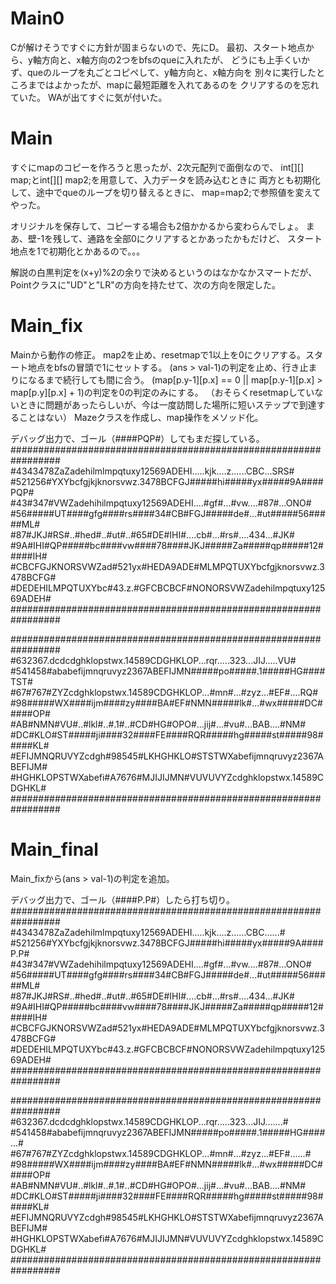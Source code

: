 # Main0
Cが解けそうですぐに方針が固まらないので、先にD。
最初、スタート地点から、y軸方向と、x軸方向の2つをbfsのqueに入れたが、
どうにも上手くいかず、queのループを丸ごとコピペして、y軸方向と、x軸方向を
別々に実行したところまではよかったが、mapに最短距離を入れてあるのを
クリアするのを忘れていた。
WAが出てすぐに気が付いた。

# Main
すぐにmapのコピーを作ろうと思ったが、2次元配列で面倒なので、
int[][] map;とint[][] map2;を用意して、入力データを読み込むときに
両方とも初期化して、途中でqueのループを切り替えるときに、
map=map2;で参照値を変えてやった。

オリジナルを保存して、コピーする場合も2倍かかるから変わらんでしょ。
まあ、壁-1を残して、通路を全部0にクリアするとかあったかもだけど、
スタート地点を1で初期化とかあるので。。。

解説の白黒判定を(x+y)%2の余りで決めるというのはなかなかスマートだが、
Pointクラスに"UD"と"LR"の方向を持たせて、次の方向を限定した。

# Main_fix
Mainから動作の修正。
map2を止め、resetmapで1以上を0にクリアする。スタート地点をbfsの冒頭で1にセットする。
(ans > val-1)の判定を止め、行き止まりになるまで続行しても間に合う。
(map[p.y-1][p.x] == 0 || map[p.y-1][p.x] > map[p.y][p.x] + 1)の判定を0の判定のみにする。
（おそらくresetmapしていないときに問題があったらしいが、今は一度訪問した場所に短いステップで到達することはない）
Mazeクラスを作成し、map操作をメソッド化。

デバッグ出力で、ゴール（####PQP#）してもまだ探している。
#################################################################
#4343478ZaZadehilmlmpqtuxy12569ADEHI.....kjk....z......CBC...SRS#
#521256#YXYbcfgjkjknorsvwz.3478BCFGJ#####hi#####yx#####9A####PQP#
#43#347#VWZadehihilmpqtuxy12569ADEHI....#gf#...#vw....#87#...ONO#
#56#####UT####gfg####rs####34#CB#FGJ#####de#...#ut#####56#####ML#
#87#JKJ#RS#..#hed#..#ut#..#65#DE#IHI#....cb#...#rs#....434...#JK#
#9A#IHI#QP#####bc####vw####78####JKJ#####Za#####qp#####12#####IH#
#CBCFGJKNORSVWZad#521yx#HEDA9ADE#MLMPQTUXYbcfgjknorsvwz.3478BCFG#
#DEDEHILMPQTUXYbc#43.z.#GFCBCBCF#NONORSVWZadehilmpqtuxy12569ADEH#
#################################################################

#################################################################
#632367.dcdcdghklopstwx.14589CDGHKLOP...rqr.....323...JIJ.....VU#
#541458#ababefijmnqruvyz2367ABEFIJMN#####po#####.1#####HG####TST#
#67#767#ZYZcdghklopstwx.14589CDGHKLOP...#mn#...#zyz...#EF#....RQ#
#98#####WX####ijm####zy####BA#EF#NMN#####lk#...#wx#####DC#####OP#
#AB#NMN#VU#..#lkl#..#.1#..#CD#HG#OPO#...jij#...#vu#...BAB....#NM#
#DC#KLO#ST#####ji####32####FE####RQR#####hg#####st#####98#####KL#
#EFIJMNQRUVYZcdgh#98545#LKHGHKLO#STSTWXabefijmnqruvyz2367ABEFIJM#
#HGHKLOPSTWXabefi#A7676#MJIJIJMN#VUVUVYZcdghklopstwx.14589CDGHKL#
#################################################################

# Main_final
Main_fixから(ans > val-1)の判定を追加。

デバッグ出力で、ゴール（####P.P#）したら打ち切り。
#################################################################
#4343478ZaZadehilmlmpqtuxy12569ADEHI.....kjk....z......CBC......#
#521256#YXYbcfgjkjknorsvwz.3478BCFGJ#####hi#####yx#####9A####P.P#
#43#347#VWZadehihilmpqtuxy12569ADEHI....#gf#...#vw....#87#...ONO#
#56#####UT####gfg####rs####34#CB#FGJ#####de#...#ut#####56#####ML#
#87#JKJ#RS#..#hed#..#ut#..#65#DE#IHI#....cb#...#rs#....434...#JK#
#9A#IHI#QP#####bc####vw####78####JKJ#####Za#####qp#####12#####IH#
#CBCFGJKNORSVWZad#521yx#HEDA9ADE#MLMPQTUXYbcfgjknorsvwz.3478BCFG#
#DEDEHILMPQTUXYbc#43.z.#GFCBCBCF#NONORSVWZadehilmpqtuxy12569ADEH#
#################################################################

#################################################################
#632367.dcdcdghklopstwx.14589CDGHKLOP...rqr.....323...JIJ.......#
#541458#ababefijmnqruvyz2367ABEFIJMN#####po#####.1#####HG####...#
#67#767#ZYZcdghklopstwx.14589CDGHKLOP...#mn#...#zyz...#EF#......#
#98#####WX####ijm####zy####BA#EF#NMN#####lk#...#wx#####DC#####OP#
#AB#NMN#VU#..#lkl#..#.1#..#CD#HG#OPO#...jij#...#vu#...BAB....#NM#
#DC#KLO#ST#####ji####32####FE####RQR#####hg#####st#####98#####KL#
#EFIJMNQRUVYZcdgh#98545#LKHGHKLO#STSTWXabefijmnqruvyz2367ABEFIJM#
#HGHKLOPSTWXabefi#A7676#MJIJIJMN#VUVUVYZcdghklopstwx.14589CDGHKL#
#################################################################
